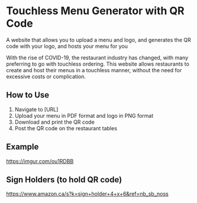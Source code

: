 # Touchless Menu Generator with QR Code
A website that allows you to upload a menu and logo, and generates the QR code with your logo, and hosts your menu for you

With the rise of COVID-19, the restaurant industry has changed, with many preferring to go with touchless ordering.  This website allows restaurants to create and host their menus in a touchless manner, without the need for excessive costs or complication.


## How to Use
1. Navigate to [URL]
2. Upload your menu in PDF format and logo in PNG format
3. Download and print the QR code
4. Post the QR code on the restaurant tables


## Example
https://imgur.com/ou1RDBB

## Sign Holders (to hold QR code)
https://www.amazon.ca/s?k=sign+holder+4+x+6&ref=nb_sb_noss



